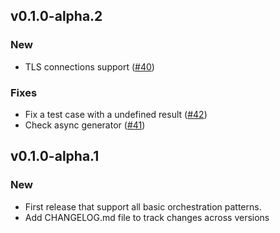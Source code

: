 ## v0.1.0-alpha.2

### New

- TLS connections support ([#40](https://github.com/microsoft/durabletask-js/pull/40))

### Fixes

- Fix a test case with a undefined result ([#42](https://github.com/microsoft/durabletask-js/pull/42))
- Check async generator ([#41](https://github.com/microsoft/durabletask-js/pull/41))

## v0.1.0-alpha.1

### New

- First release that support all basic orchestration patterns.
- Add CHANGELOG.md file to track changes across versions
